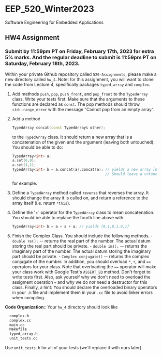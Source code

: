 # EEP_520_Winter2023

Software Engineering for Embedded Applications

## HW4 Assignment

### Submit by 11:59pm PT on Friday, February 17th, 2023 for extra 5% marks. And the regular deadline to submit is 11:59pm PT on Saturday, February 18th, 2023.

Within your private Github repository called `520-Assignments`, please make a new directory called `hw_4`.
Note: for this assignment, you will want to clone the code from Lecture 4, specifically packages `typed_array` and `complex`.

1. Add methods `push`, `pop`, `push_front`, and `pop_front` to the `TypedArray` class. Write your tests first. Make sure that the arguments to these functions are declared as `const`. The pop methods should throw `std::range_error` with the message "Cannot pop from an empty array".
1. Add a method

   ```c++
   TypedArray concat(const TypedArray& other);
   ```

   to the `TypedArray` class. It should return a new array that is a concatenation of the given and the argument (leaving both untouched). You should be able to do:

   ```c++
   TypedArray<int> a;
   a.set(0,0);
   a.set(1,1);
   TypedArray<int> b = a.concat(a).concat(a); // yields a new array [0,1,0,1,0,1]
                                              // Should leave a untouched.
   ```

   for example.

1. Define a `TypedArray` method called `reverse` that reverses the array. It should change the array it is called on, and return a reference to the array itself (i.e. return `*this`).

1. Define the '+' operator for the `TypedArray` class to mean concatenation. You should be able to replace the fourth line above with

   ```c++
   TypedArray<int> b = a + a + a; // yields [0,1,0,1,0,1]
   ```

1. Finish the Complex Class. You should include the following methods. - `double re();` -- returns the real part of the number. The actual datum storing the real part should be private. - `double im();` -- returns the imaginary part of the number. The actual datum storing the imaginary part should be private. - `Complex conjugate()` -- returns the complex conjugate of the number.
   In addition, you should overload `*`, `+`, and `==` operators for your class. Note that overloading the `==` operator will make your class work with Google Test's `ASSERT_EQ` method. Don't forget to write tests first. Also, ask yourself why we don't need to overload the assigment operation `=` and why we do _not_ need a destructor for this class. Finally, a hint: You should declare the overloaded binary operators in your `.h` file and implement them in your `.cc` file to avoid linker errors when compiling.

**Code Organization:**: Your `hw_4` directory should look like

```bash
  complex.h
  complex.cc
  main.cc
  Makefile
  typed_array.h
  unit_tests.cc
```

Use `unit_tests.h` for all of your tests (we'll replace it with ours later).
